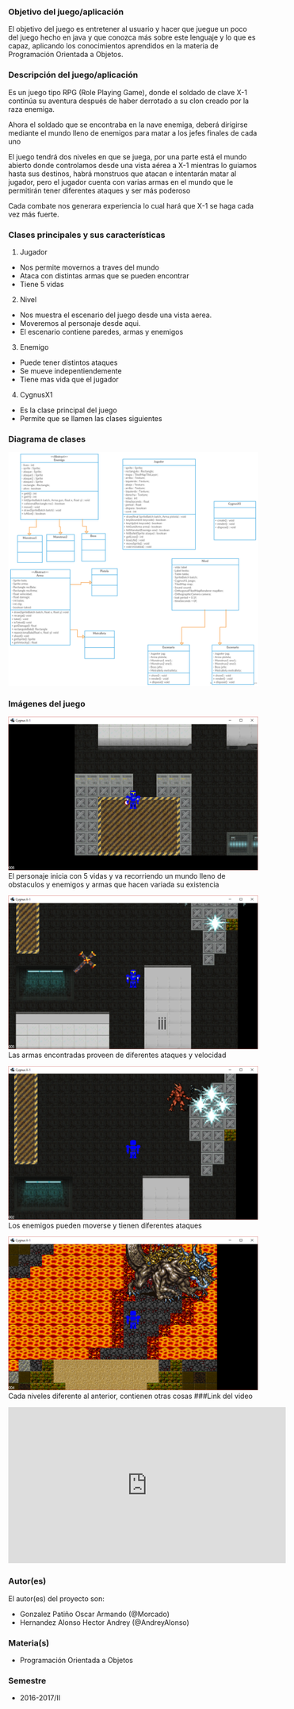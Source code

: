 ### Objetivo del juego/aplicación
El objetivo del juego es entretener al usuario y hacer que juegue un poco del juego hecho en java y que conozca más sobre este lenguaje y lo que es capaz, aplicando los conocimientos aprendidos en la materia de Programación Orientada a Objetos.

### Descripción del juego/aplicación
Es un juego tipo RPG (Role Playing Game), donde el soldado de clave X-1 continúa su aventura después de haber derrotado a su clon creado por la raza enemiga. 
 
Ahora el soldado que se encontraba en la nave enemiga, deberá dirigirse mediante el mundo lleno de enemigos para matar a los jefes finales de cada uno

El juego tendrá dos niveles en que se juega, por una parte está el mundo abierto donde controlamos desde una vista aérea a X-1 mientras lo guiamos hasta sus destinos, habrá monstruos que atacan e intentarán matar al jugador, pero el jugador cuenta con varias armas en el mundo que le permitirán tener diferentes ataques y ser más poderoso

Cada combate nos generara experiencia lo cual hará que X-1 se haga cada vez más fuerte.

### Clases principales y sus características
1. Jugador
* Nos permite movernos a traves del mundo
* Ataca con distintas armas que se pueden encontrar
* Tiene 5 vidas

2. Nivel
* Nos muestra el escenario del juego desde una vista aerea.
* Moveremos al personaje desde aqui.
* El escenario contiene paredes, armas y enemigos

3. Enemigo
* Puede tener distintos ataques
* Se mueve indepentiendemente
* Tiene mas vida que el jugador

4. CygnusX1
* Es la clase principal del juego
* Permite que se llamen las clases siguientes


### Diagrama de clases
![Diagrama de clases](Imagenes/diagrama.png)

### Imágenes del juego
![Inicio del juego](Imagenes/Imagen031.png)
El personaje inicia con 5 vidas y va recorriendo un mundo lleno de obstaculos y enemigos y armas que hacen variada su existencia

![Arma encontrada en el suelo](Imagenes/Imagen032.png)
Las armas encontradas proveen de diferentes ataques y velocidad

![Enemigos y sus ataques](Imagenes/Imagen033.png)
Los enemigos pueden moverse y tienen diferentes ataques

![Nivel 2](Imagenes/Imagen034.png)
Cada niveles diferente al anterior, contienen otras cosas
###Link del video
<iframe width="560" height="315" src="https://www.youtube.com/embed/Kv9hWnkfWlQ" frameborder="0" allowfullscreen></iframe>

### Autor(es)
El autor(es) del proyecto son:
- Gonzalez Patiño Oscar Armando (@Morcado)
- Hernandez Alonso Hector Andrey (@AndreyAlonso)

### Materia(s)
- Programación Orientada a Objetos

### Semestre
- 2016-2017/II
